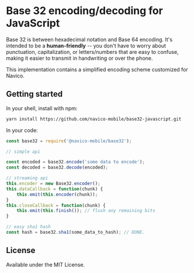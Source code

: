 # Base 32 encoding/decoding for JavaScript

Base 32 is between hexadecimal notation and Base 64 encoding. It's intended to be a **human-friendly** -- you don't have to worry about punctuation, capitalization, or letters/numbers that are easy to confuse, making it easier to transmit in handwriting or over the phone.

This implementation contains a simplified encoding scheme customized for Navico.

## Getting started

In your shell, install with npm:

```sh
yarn install https://github.com/navico-mobile/base32-javascript.git
```

In your code:

```javascript
const base32 = require('@navico-mobile/base32');

// simple api

const encoded = base32.encode('some data to encode');
const decoded = base32.decode(encoded);

// streaming api
this.encoder = new Base32.encoder();
this.dataCallback = function(chunk) {
    this.emit(this.encoder(chunk));
}
this.closeCallback = function(chunk) {
    this.emit(this.finish()); // flush any remaining bits
}

// easy sha1 hash
const hash = base32.sha1(some_data_to_hash); // DONE.
```


## License

Available under the MIT License.
